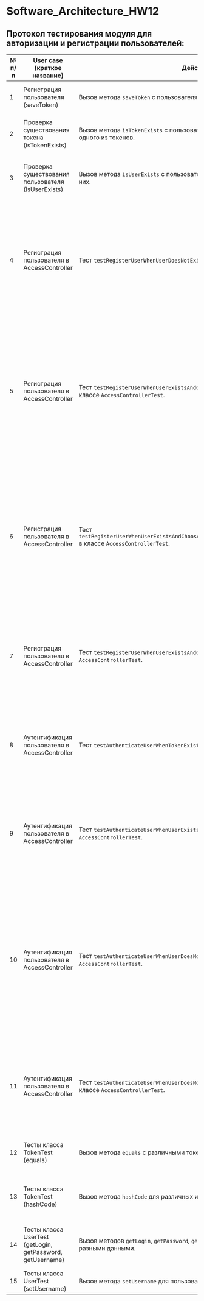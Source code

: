 # Software_Architecture_HW12
## Протокол тестирования модуля для авторизации и регистрации пользователей:

| № п/п | User case (краткое название)                                  | Действие                                                                                     | Ожидаемый результат                                       |
|-------|-------------------------------------------------------------|----------------------------------------------------------------------------------------------|-----------------------------------------------------------|
| 1     | Регистрация пользователя (saveToken)                         | Вызов метода `saveToken` с пользователями и токенами.                                      | Токен сохраняется успешно для указанного пользователя.     |
| 2     | Проверка существования токена (isTokenExists)               | Вызов метода `isTokenExists` с пользователями и токенами после сохранения одного из токенов. | Метод возвращает `true` для существующего токена и `false` для несуществующего. |
| 3     | Проверка существования пользователя (isUserExists)          | Вызов метода `isUserExists` с пользователями после сохранения одного из них.               | Метод возвращает `true` для существующего пользователя и `false` для несуществующего. |
| 4     | Регистрация пользователя в AccessController                 | Тест `testRegisterUserWhenUserDoesNotExist` в классе `AccessControllerTest`.                | Вызов метода `registerUser` для пользователя, который не существует. Метод `saveToken` вызывается для этого пользователя. Ожидается успешное сообщение "Регистрация успешно завершена." |
| 5     | Регистрация пользователя в AccessController                 | Тест `testRegisterUserWhenUserExistsAndChoosesToAuthenticateWhenTokenExists` в классе `AccessControllerTest`. | Вызов метода `registerUser` для пользователя, который уже существует. Пользователь выбирает аутентификацию (`да`). Метод `isTokenExists` вызывается для проверки существующего токена. Ожидается успешное сообщение "Авторизация успешно завершена." |
| 6     | Регистрация пользователя в AccessController                 | Тест `testRegisterUserWhenUserExistsAndChoosesToAuthenticateWhenTokenDoesNotExists` в классе `AccessControllerTest`. | Вызов метода `registerUser` для пользователя, который уже существует. Пользователь выбирает аутентификацию (`да`). Метод `isTokenExists` вызывается для проверки несуществующего токена. Ожидается сообщение "Авторизация не удалась. Проверьте логин и пароль." |
| 7     | Регистрация пользователя в AccessController                 | Тест `testRegisterUserWhenUserExistsAndChoosesNotToAuthenticate` в классе `AccessControllerTest`. | Вызов метода `registerUser` для пользователя, который уже существует. Пользователь выбирает отказ от регистрации (`нет`). Ожидается сообщение "Отказано в регистрации." |
| 8     | Аутентификация пользователя в AccessController              | Тест `testAuthenticateUserWhenTokenExists` в классе `AccessControllerTest`. | Вызов метода `authenticateUser` для пользователя с существующим токеном. Ожидается успешное сообщение "Авторизация успешно завершена." |
| 9     | Аутентификация пользователя в AccessController              | Тест `testAuthenticateUserWhenUserExistsButTokenDoesNotExist` в классе `AccessControllerTest`. | Вызов метода `authenticateUser` для пользователя, который существует, но токен отсутствует. Ожидается сообщение "Авторизация не удалась. Проверьте логин и пароль." |
| 10    | Аутентификация пользователя в AccessController              | Тест `testAuthenticateUserWhenUserDoesNotExistAndChoosesToRegister` в классе `AccessControllerTest`. | Вызов метода `authenticateUser` для пользователя, который не существует. Пользователь выбирает регистрацию (`да`). Вызывается метод `registerUser` для создания пользователя. Метод `saveToken` вызывается для сохранения токена. Ожидается успешное сообщение "Регистрация успешно завершена." |
| 11    | Аутентификация пользователя в AccessController              | Тест `testAuthenticateUserWhenUserDoesNotExistAndChoosesNotToRegister` в классе `AccessControllerTest`. | Вызов метода `authenticateUser` для пользователя, который не существует. Пользователь выбирает отказ от регистрации (`нет`). Ожидается сообщение "Отказано в регистрации." |
| 12    | Тесты класса TokenTest (equals)                             | Вызов метода `equals` с различными токенами.                                                 | Метод возвращает `true` для одинаковых токенов и `false` для различных. |
| 13    | Тесты класса TokenTest (hashCode)                           | Вызов метода `hashCode` для различных и одинаковых токенов.                                  | Хеш-коды совпадают для одинаковых токенов и различаются для разных. |
| 14    | Тесты класса UserTest (getLogin, getPassword, getUsername)   | Вызов методов `getLogin`, `getPassword`, `getUsername` для пользователей с разными данными.    | Методы возвращают ожидаемые значения для соответствующих полей. |
| 15    | Тесты класса UserTest (setUsername)                        | Вызов метода `setUsername` для пользователей с разными данными.                               | Имя пользователя успешно устанавливается
